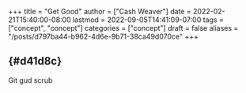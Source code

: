 +++
title = "Get Good"
author = ["Cash Weaver"]
date = 2022-02-21T15:40:00-08:00
lastmod = 2022-09-05T14:41:09-07:00
tags = ["concept", "concept"]
categories = ["concept"]
draft = false
aliases = "/posts/d797ba44-b962-4d6e-9b71-38ca49d070ce"
+++

##  {#d41d8c}

Git gud scrub
